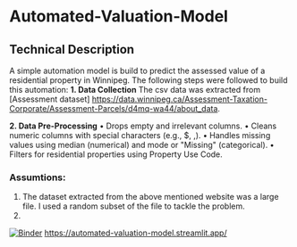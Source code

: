 # Automated-Valuation-Model
## Technical Description

A simple automation model is build to predict the assessed value of a residential property in Winnipeg. The following steps were followed to build this automation:
**1. Data Collection**
The csv data was extracted from [Assessment dataset] https://data.winnipeg.ca/Assessment-Taxation-Corporate/Assessment-Parcels/d4mq-wa44/about_data. 

**2. Data Pre-Processing**
•	Drops empty and irrelevant columns.
•	Cleans numeric columns with special characters (e.g., $, ,).
•	Handles missing values using median (numerical) and mode or "Missing" (categorical).
•	Filters for residential properties using Property Use Code.


### Assumtions:
1. The dataset extracted from the above mentioned website was a large file. I used a random subset of the file to tackle the problem.
2. 


[![Binder](https://mybinder.org/badge_logo.svg)](https://mybinder.org/v2/gh/prarnamehta/AVM/HEAD?filepath=Automated%20valuation%20model.ipynb)
https://automated-valuation-model.streamlit.app/
